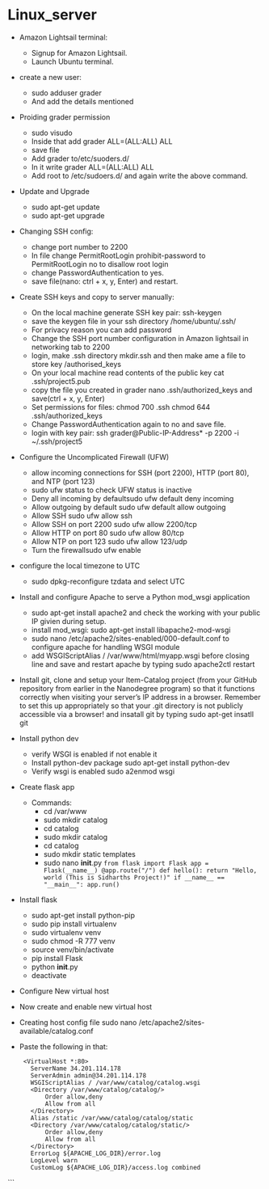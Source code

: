# Linux_server

* Amazon Lightsail terminal:
  * Signup for Amazon Lightsail.
  * Launch Ubuntu terminal.
  
* create a new user:
  * sudo adduser grader
  * And add the details mentioned
  
* Proiding grader permission
  * sudo visudo
  * Inside that add grader ALL=(ALL:ALL) ALL 
  * save file
  * Add grader to/etc/suoders.d/
  * In it write grader ALL=(ALL:ALL) ALL
  * Add root to /etc/sudoers.d/ and again write the above command.

* Update and Upgrade
  * sudo apt-get update
  * sudo apt-get upgrade

* Changing SSH config:
  * change port number to 2200
  * In file change PermitRootLogin prohibit-password to PermitRootLogin no to disallow root login
  * change PasswordAuthentication to yes.
  * save file(nano: ctrl + x, y, Enter) and restart.
  
* Create SSH keys and copy to server manually:
   * On the local machine generate SSH key pair: ssh-keygen
   * save the keygen file in your ssh directory /home/ubuntu/.ssh/
   * For privacy reason you can add password
   * Change the SSH port number configuration in Amazon lightsail in networking tab to 2200
   * login, make .ssh directory mkdir.ssh and then make ame a file to store key /authorised_keys
   * On your local machine read contents of the public key cat .ssh/project5.pub
   * copy the file you created in grader nano .ssh/authorized_keys and save(ctrl + x, y, Enter)
   * Set permissions for files: chmod 700 .ssh chmod 644 .ssh/authorized_keys
   * Change PasswordAuthentication again to no and save file.
   * login with key pair: ssh grader@Public-IP-Address* -p 2200 -i ~/.ssh/project5
    
* Configure the Uncomplicated Firewall (UFW)
  * allow incoming connections for SSH (port 2200), HTTP (port 80), and NTP (port 123)
  * sudo ufw status to check UFW status is inactive
  * Deny all incoming by defaultsudo ufw default deny incoming
  * Allow outgoing by default sudo ufw default allow outgoing
  * Allow SSH sudo ufw allow ssh
  * Allow SSH on port 2200 sudo ufw allow 2200/tcp
  * Allow HTTP on port 80 sudo ufw allow 80/tcp
  * Allow NTP on port 123 sudo ufw allow 123/udp
  * Turn the firewallsudo ufw enable
  
* configure the local timezone to UTC
  * sudo dpkg-reconfigure tzdata and select UTC
  
* Install and configure Apache to serve a Python mod_wsgi application
  * sudo apt-get install apache2 and check the working with your public IP givien during setup.
  * install mod_wsgi: sudo apt-get install libapache2-mod-wsgi 
  * sudo nano /etc/apache2/sites-enabled/000-default.conf to configure apache for handling WSGI module
  * add WSGIScriptAlias / /var/www/html/myapp.wsgi before </VirtualHost> closing line and save and restart apache by typing sudo apache2ctl restart 
  
* Install git, clone and setup your Item-Catalog project (from your GitHub repository from earlier in the Nanodegree program) 
so that it functions correctly when visiting your server’s IP address in a browser.
Remember to set this up appropriately so that your .git directory is not publicly accessible via a browser! and insatall git by typing sudo apt-get insatll git
 
* Install python dev
  * verify WSGI is enabled if not enable it
  * Install python-dev package sudo apt-get install python-dev
  * Verify wsgi is enabled sudo a2enmod wsgi

* Create flask app
  * Commands:
    * cd /var/www
    * sudo mkdir catalog
    * cd catalog
    * sudo mkdir catalog
    * cd catalog
    * sudo mkdir static templates
    * sudo nano __init__.py
    `from flask import Flask
    app = Flask(__name__)
    @app.route("/")
    def hello():
        return "Hello, world (This is Sidharths Project!)"
    if __name__ == "__main__":
    app.run()`
    
* Install flask
  * sudo apt-get install python-pip
  * sudo pip install virtualenv
  * sudo virtualenv venv
  * sudo chmod -R 777 venv
  * source venv/bin/activate
  * pip install Flask
  * python __init__.py
  * deactivate

* Configure New virtual host
 * Now create and enable new virtual host
 * Creating host config file sudo nano /etc/apache2/sites-available/catalog.conf
 * Paste the following in that:
   ```
    <VirtualHost *:80>
      ServerName 34.201.114.178
      ServerAdmin admin@34.201.114.178
      WSGIScriptAlias / /var/www/catalog/catalog.wsgi
      <Directory /var/www/catalog/catalog/>
          Order allow,deny
          Allow from all
      </Directory>
      Alias /static /var/www/catalog/catalog/static
      <Directory /var/www/catalog/catalog/static/>
          Order allow,deny
          Allow from all
      </Directory>
      ErrorLog ${APACHE_LOG_DIR}/error.log
      LogLevel warn
      CustomLog ${APACHE_LOG_DIR}/access.log combined
  </VirtualHost>
```

  
